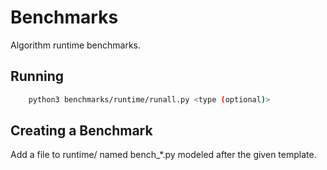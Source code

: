 # Benchmarks

Algorithm runtime benchmarks.

## Running

```bash
    python3 benchmarks/runtime/runall.py <type (optional)>
```

## Creating a Benchmark

Add a file to runtime/ named bench_*.py modeled after the given template.
